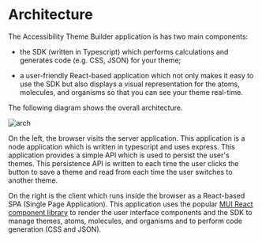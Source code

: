 # Architecture

The Accessibility Theme Builder application is has two main components:

* the SDK (written in Typescript) which performs calculations and generates code (e.g. CSS, JSON) for your theme;

* a user-friendly React-based application which not only makes it easy to use the SDK but also displays a visual representation for the atoms, molecules, and organisms so that you can see your theme real-time.

The following diagram shows the overall architecture.

![arch](../_images/architecture.png)

On the left, the browser visits the server application.  This application is a node application which is written in typescript and uses express.  This application provides a simple API which is used to persist the user's themes.  This persistence API is written to each time the user clicks the button to save a theme and read from each time the user switches to another theme.

On the right is the client which runs inside the browser as a React-based SPA (Single Page Application).  This application uses the popular [MUI React component library](https://mui.com/material-ui/) to render the user interface components and the SDK to manage themes, atoms, molecules, and organisms and to perform code generation (CSS and JSON).